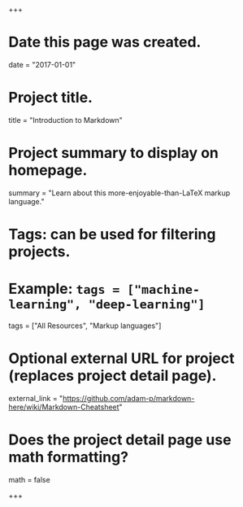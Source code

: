 +++
# Date this page was created.
date = "2017-01-01"


# Project title.
title = "Introduction to Markdown"

# Project summary to display on homepage.
summary = "Learn about this more-enjoyable-than-LaTeX markup language."

# Tags: can be used for filtering projects.
# Example: `tags = ["machine-learning", "deep-learning"]`
tags = ["All Resources", "Markup languages"]

# Optional external URL for project (replaces project detail page).
external_link = "https://github.com/adam-p/markdown-here/wiki/Markdown-Cheatsheet"

# Does the project detail page use math formatting?
math = false

+++
